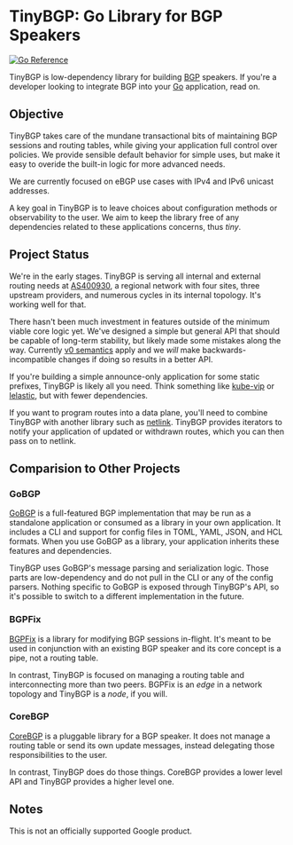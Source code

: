 # TinyBGP: Go Library for BGP Speakers

[![Go Reference](https://pkg.go.dev/badge/github.com/msiegen/tinybgp.svg)](https://pkg.go.dev/github.com/msiegen/tinybgp)

TinyBGP is low-dependency library for building
[BGP](https://en.wikipedia.org/wiki/Border_Gateway_Protocol) speakers. If you're
a developer looking to integrate BGP into your [Go](https://go.dev/)
application, read on.

## Objective

TinyBGP takes care of the mundane transactional bits of maintaining BGP sessions
and routing tables, while giving your application full control over policies. We
provide sensible default behavior for simple uses, but make it easy to overide
the built-in logic for more advanced needs.

We are currently focused on eBGP use cases with IPv4 and IPv6 unicast addresses.

A key goal in TinyBGP is to leave choices about configuration methods or
observability to the user. We aim to keep the library free of any dependencies
related to these applications concerns, thus _tiny_.

## Project Status

We're in the early stages. TinyBGP is serving all internal and external routing
needs at [AS400930](https://bgp.tools/as/400930), a regional network with four
sites, three upstream providers, and numerous cycles in its internal topology.
It's working well for that.

There hasn't been much investment in features outside of the minimum viable core
logic yet. We've designed a simple but general API that should be capable of
long-term stability, but likely made some mistakes along the way. Currently
[v0 semantics](https://go.dev/doc/modules/version-numbers) apply and we *will*
make backwards-incompatible changes if doing so results in a better API.

If you're building a simple announce-only application for some static prefixes,
TinyBGP is likely all you need. Think something like
[kube-vip](https://kube-vip.io/) or
[lelastic](https://github.com/linode/lelastic), but with fewer dependencies.

If you want to program routes into a data plane, you'll need to combine TinyBGP
with another library such as [netlink](https://github.com/vishvananda/netlink).
TinyBGP provides iterators to notify your application of updated or withdrawn
routes, which you can then pass on to netlink.

## Comparision to Other Projects

### GoBGP

[GoBGP](https://github.com/osrg/gobgp) is a full-featured BGP implementation
that may be run as a standalone application or consumed as a library in your own
application. It includes a CLI and support for config files in TOML, YAML, JSON,
and HCL formats. When you use GoBGP as a library, your application inherits
these features and dependencies.

TinyBGP uses GoBGP's message parsing and serialization logic. Those parts are
low-dependency and do not pull in the CLI or any of the config parsers. Nothing
specific to GoBGP is exposed through TinyBGP's API, so it's possible to switch
to a different implementation in the future.

### BGPFix

[BGPFix](https://github.com/bgpfix/bgpfix) is a library for modifying BGP
sessions in-flight. It's meant to be used in conjunction with an existing BGP
speaker and its core concept is a pipe, not a routing table.

In contrast, TinyBGP is focused on managing a routing table and interconnecting
more than two peers. BGPFix is an _edge_ in a network topology and TinyBGP is
a _node_, if you will.

### CoreBGP

[CoreBGP](https://github.com/jwhited/corebgp) is a pluggable library for a BGP
speaker. It does not manage a routing table or send its own update messages,
instead delegating those responsibilities to the user.

In contrast, TinyBGP does do those things. CoreBGP provides a lower level API
and TinyBGP provides a higher level one.

## Notes
This is not an officially supported Google product.
